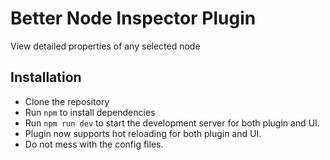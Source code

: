 # Better Node Inspector Plugin

View detailed properties of any selected node

## Installation

- Clone the repository
- Run `npm` to install dependencies
- Run `npm run dev` to start the development server for both plugin and UI.
- Plugin now supports hot reloading for both plugin and UI.
- Do not mess with the config files.
